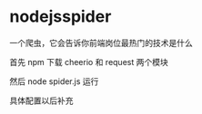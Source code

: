 # nodejsspider
一个爬虫，它会告诉你前端岗位最热门的技术是什么

首先 npm 下载 cheerio 和 request 两个模块

然后 node spider.js 运行

具体配置以后补充

